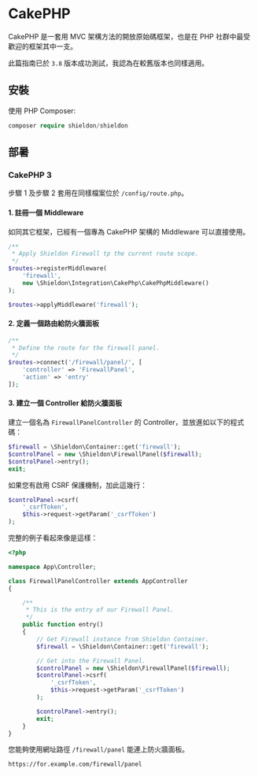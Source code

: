 # CakePHP

CakePHP 是一套用 MVC 架構方法的開放原始碼框架，也是在 PHP 社群中最受歡迎的框架其中一支。

此篇指南已於 `3.8` 版本成功測試，我認為在較舊版本也同樣適用。

## 安裝

使用 PHP Composer:

```php
composer require shieldon/shieldon
```

## 部暑

### CakePHP 3

步驟 1 及步驟 2 套用在同樣檔案位於 `/config/route.php`。

#### 1. 註冊一個 Middleware

如同其它框架，已經有一個專為 CakePHP 架構的 Middleware 可以直接使用。

```php
/**
 * Apply Shieldon Firewall tp the current route scope.
 */
$routes->registerMiddleware(
    'firewall',
    new \Shieldon\Integration\CakePhp\CakePhpMiddleware()
);

$routes->applyMiddleware('firewall');
```

#### 2. 定義一個路由給防火牆面板

```php
/**
 * Define the route for the firewall panel.
 */
$routes->connect('/firewall/panel/', [
    'controller' => 'FirewallPanel',
    'action' => 'entry'
]);
```


#### 3. 建立一個 Controller 給防火牆面板

建立一個名為 `FirewallPanelController` 的 Controller，並放進如以下的程式碼：

```php
$firewall = \Shieldon\Container::get('firewall');
$controlPanel = new \Shieldon\FirewallPanel($firewall);
$controlPanel->entry();
exit;
```

如果您有啟用 CSRF 保護機制，加此這幾行：

```php
$controlPanel->csrf(
    '_csrfToken',
    $this->request->getParam('_csrfToken')
);
```

完整的例子看起來像是這樣：

```php
<?php

namespace App\Controller;

class FirewallPanelController extends AppController
{

    /**
     * This is the entry of our Firewall Panel.
     */
    public function entry()
    {
        // Get Firewall instance from Shieldon Container.
        $firewall = \Shieldon\Container::get('firewall');

        // Get into the Firewall Panel.
        $controlPanel = new \Shieldon\FirewallPanel($firewall);
        $controlPanel->csrf(
            '_csrfToken',
            $this->request->getParam('_csrfToken')
        );

        $controlPanel->entry();
        exit;
    }
}
```

您能夠使用網址路徑 `/firewall/panel` 能連上防火牆面板。

```bash
https://for.example.com/firewall/panel
```
